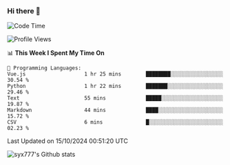 ### Hi there 👋

<!--
**syx777/syx777** is a ✨ _special_ ✨ repository because its `README.md` (this file) appears on your GitHub profile.

Here are some ideas to get you started:

- 🔭 I’m currently working on ...
- 🌱 I’m currently learning ...
- 👯 I’m looking to collaborate on ...
- 🤔 I’m looking for help with ...
- 💬 Ask me about ...
- 📫 How to reach me: ...
- 😄 Pronouns: ...
- ⚡ Fun fact: ...
-->
<!--START_SECTION:waka-->
![Code Time](http://img.shields.io/badge/Code%20Time-232%20hrs%2050%20mins-blue)

![Profile Views](http://img.shields.io/badge/Profile%20Views-2-blue)

📊 **This Week I Spent My Time On** 

```text
💬 Programming Languages: 
Vue.js                   1 hr 25 mins        ████████░░░░░░░░░░░░░░░░░   30.54 % 
Python                   1 hr 22 mins        ███████░░░░░░░░░░░░░░░░░░   29.46 % 
Text                     55 mins             █████░░░░░░░░░░░░░░░░░░░░   19.87 % 
Markdown                 44 mins             ████░░░░░░░░░░░░░░░░░░░░░   15.72 % 
CSV                      6 mins              █░░░░░░░░░░░░░░░░░░░░░░░░   02.23 % 
```


 Last Updated on 15/10/2024 00:51:20 UTC
<!--END_SECTION:waka-->

![syx777's Github stats](https://github-readme-stats-syx777.vercel.app/api?username=syx777&show_icons=true&count_private=true)
